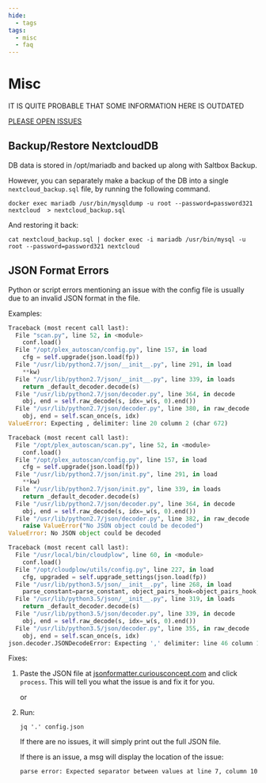 ```yaml
---
hide:
  - tags
tags:
  - misc
  - faq
---
```


# Misc

IT IS QUITE PROBABLE THAT SOME INFORMATION HERE IS OUTDATED

[PLEASE OPEN ISSUES](https://github.com/saltyorg/docs/issues)

## Backup/Restore NextcloudDB

DB data is stored in /opt/mariadb and backed up along with Saltbox Backup.

However, you can separately make a backup of the DB into a single `nextcloud_backup.sql` file, by running the following command.

```shell
docker exec mariadb /usr/bin/mysqldump -u root --password=password321 nextcloud  > nextcloud_backup.sql
```

And restoring it back:

```shell
cat nextcloud_backup.sql | docker exec -i mariadb /usr/bin/mysql -u root --password=password321 nextcloud

```

## JSON Format Errors

Python or script errors mentioning an issue with the config file is usually due to an invalid JSON format in the file.

Examples:

```python
Traceback (most recent call last):
  File "scan.py", line 52, in <module>
    conf.load()
  File "/opt/plex_autoscan/config.py", line 157, in load
    cfg = self.upgrade(json.load(fp))
  File "/usr/lib/python2.7/json/__init__.py", line 291, in load
    **kw)
  File "/usr/lib/python2.7/json/__init__.py", line 339, in loads
    return _default_decoder.decode(s)
  File "/usr/lib/python2.7/json/decoder.py", line 364, in decode
    obj, end = self.raw_decode(s, idx=_w(s, 0).end())
  File "/usr/lib/python2.7/json/decoder.py", line 380, in raw_decode
    obj, end = self.scan_once(s, idx)
ValueError: Expecting , delimiter: line 20 column 2 (char 672)
```

```python
Traceback (most recent call last):
  File "/opt/plex_autoscan/scan.py", line 52, in <module>
    conf.load()
  File "/opt/plex_autoscan/config.py", line 157, in load
    cfg = self.upgrade(json.load(fp))
  File "/usr/lib/python2.7/json/init.py", line 291, in load
    **kw)
  File "/usr/lib/python2.7/json/init.py", line 339, in loads
    return _default_decoder.decode(s)
  File "/usr/lib/python2.7/json/decoder.py", line 364, in decode
    obj, end = self.raw_decode(s, idx=_w(s, 0).end())
  File "/usr/lib/python2.7/json/decoder.py", line 382, in raw_decode
    raise ValueError("No JSON object could be decoded")
ValueError: No JSON object could be decoded
```

```python
Traceback (most recent call last):
  File "/usr/local/bin/cloudplow", line 60, in <module>
    conf.load()
  File "/opt/cloudplow/utils/config.py", line 227, in load
    cfg, upgraded = self.upgrade_settings(json.load(fp))
  File "/usr/lib/python3.5/json/__init__.py", line 268, in load
    parse_constant=parse_constant, object_pairs_hook=object_pairs_hook, **kw)
  File "/usr/lib/python3.5/json/__init__.py", line 319, in loads
    return _default_decoder.decode(s)
  File "/usr/lib/python3.5/json/decoder.py", line 339, in decode
    obj, end = self.raw_decode(s, idx=_w(s, 0).end())
  File "/usr/lib/python3.5/json/decoder.py", line 355, in raw_decode
    obj, end = self.scan_once(s, idx)
json.decoder.JSONDecodeError: Expecting ',' delimiter: line 46 column 13 (char 1354)
```

Fixes:

1. Paste the JSON file at [jsonformatter.curiousconcept.com](https://jsonformatter.curiousconcept.com/) and click `process`. This will tell you what the issue is and fix it for you.

   or

2. Run:

   ```shell
   jq '.' config.json
   ```

   If there are no issues, it will simply print out the full JSON file.

   If there is an issue, a msg will display the location of the issue:

   ```text
   parse error: Expected separator between values at line 7, column 10
   ```
